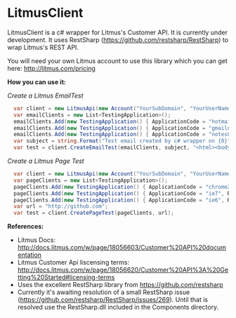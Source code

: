 LitmusClient
============

LitmusClient is a c# wrapper for Litmus's Customer API.  It is currently under development.  It uses RestSharp (https://github.com/restsharp/RestSharp) to wrap Litmus's REST API.

You will need your own Litmus account to use this library which you can get here:  http://litmus.com/pricing

**How you can use it:**

_Create a Litmus EmailTest_

```c#
  var client = new LitmusApi(new Account("YourSubDomain", "YourUserName", "YourPassword")); 
  var emailClients = new List<TestingApplication>();
  emailClients.Add(new TestingApplication() { ApplicationCode = "hotmail", ResultType = "email" });
  emailClients.Add(new TestingApplication() { ApplicationCode = "gmailnew", ResultType = "email" });
  emailClients.Add(new TestingApplication() { ApplicationCode = "notes8", ResultType = "email" });
  var subject = string.Format("Test email created by c# wrapper on {0}", DateTime.Now);
  var test = client.CreateEmailTest(emailClients, subject, "<html><body><p>This is a kitten:</p><img src=\"http://placekitten.com/200/300\" alt=\"kitten\"></img></body></html>");

```

_Create a Litmus Page Test_ 

```c#
  var client = new LitmusApi(new Account("YourSubDomain", "YourUserName", "YourPassword"));            
  var pageClients = new List<TestingApplication>();
  pageClients.Add(new TestingApplication() { ApplicationCode = "chrome2", ResultType = "page" });
  pageClients.Add(new TestingApplication() { ApplicationCode = "ie7", ResultType = "page" });
  pageClients.Add(new TestingApplication() { ApplicationCode = "ie6", ResultType = "page" });
  var url = "http://github.com";
  var test = client.CreatePageTest(pageClients, url);


```

**References:**

-  Litmus Docs: http://docs.litmus.com/w/page/18056603/Customer%20API%20documentation
-  Litmus Customer Api liscensing terms:  http://docs.litmus.com/w/page/18056620/Customer%20API%3A%20Getting%20Started#licensing-terms
-  Uses the excellent RestSharp library from https://github.com/restsharp
-  Currently it's awaiting resolution of a small RestSharp issue (https://github.com/restsharp/RestSharp/issues/269).  Until that is resolved use the RestSharp.dll included in the Components directory.
 
